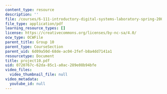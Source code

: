 ```yaml
---
content_type: resource
description: ''
file: /courses/6-111-introductory-digital-systems-laboratory-spring-2006/0720767c62da85c1a0ac289e08b94bfe_project10.pdf
file_type: application/pdf
learning_resource_types: []
license: https://creativecommons.org/licenses/by-nc-sa/4.0/
ocw_type: OCWFile
parent_title: Group 10
parent_type: CourseSection
parent_uid: 6d09a50d-68de-ac04-2fef-b8a4dd7141a1
resourcetype: Document
title: project10.pdf
uid: 0720767c-62da-85c1-a0ac-289e08b94bfe
video_files:
  video_thumbnail_file: null
video_metadata:
  youtube_id: null
---
```

